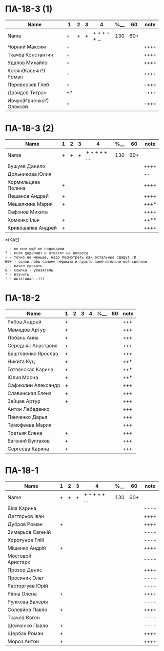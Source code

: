 # ПА-18-3 (1) 
|Name|1|2|3|4|________%__________|60|note|
| --- | --- | --- | --- | --- | --- | --- | --- |
|Name		|+|+|+|+ + + + + ...|		130		|60+||
|Чорний Максим		|+||||				||++++|
|Ткачёв	Константин	|+||||				||++++|
|Удалов	Михайло		|+||||				||++++|
|Косян(Касьян?) Роман 		|+||||				||++++|
|Переверзев Глеб	|+||||				||-+++|
|Давидов Тигран		|+?||||				||-+++|
|Ивчук(Ивченко?) Олексей		|+||||				||-+++|

# ПА-18-3 (2) 
|Name|1|2|3|4|________%__________|60|note|
| --- | --- | --- | --- | --- | --- | --- | --- |
|Name		|+|+|+|+ + + + + ...|		130		|60+||
|Бушуев Данило			|||||				||++++|
|Дольникова Юлия		|||||				||--|
|Кормильцева Полина		|+||||				||++++|
|Лешанов Андрей			|+||||				||++++|
|Мешалкина Мария		|+||||				||+++*|
|Сафонов Микита			|||||				||++++|
|Хоменко Ілья			|+||||				||++**|
|Кривошапка Андрей		|+||||				||++++|


*(KAE)
```
- - ко мне ещё не подходили
? - если доделают и ответят на вопросы 
+ - точно не меньше, надо посмотреть как остальные сдадут :D  
60+ - сдали лабы самыми первыми и просто замечательно всё сделали
. - начал сдавать
& - ссылка - указатель
* - изучить
! - вытягивал :)))

```

# ПА-18-2
|Name|1|2|3|4|________%__________|60|note|
| --- | --- | --- | --- | --- | --- | --- | --- |
|Рябов Андрей			|+||||				||+++|
|Мамедов Артур			|+||||				||+++|
|Лобань Анна			|+||||				||+++|
|Середняк Анастасия		|+||||				||+++|
|Баштовенко Ярослав		|+||||				||+++|
|Никита Куц 			|+||||				||++*|
|Готвянская Карина		|+||||				||++*|
|Юлия Мосна				|+||||				||++*|
|Сафиюлин Александр		|+||||				||+++|
|Славинская Елена		|+||||				||+++|
|Зайцев Артур			|+||||				||+++|
|Антон Лебеденко		|||||				||+++|
|Панченко Дарья			|||||				||+++|
|Темофеева Мария		|||||				||+++|
|Третьяк Елена			|+||||				||+++|
|Евгений Булгаков		|+||||				||+++|
|Сергеева Карина		|+||||				||+++|

# ПА-18-1
|Name|1|2|3|4|________%__________|60|note|
| --- | --- | --- | --- | --- | --- | --- | --- |
|Name		|+|+|+|+ + + + + ...|		130		|60+||
|Біла Карина			|||||				||----|
|Дегтярьов Іван			|||||				||++++|
|Дубров Роман			|+||||				||++++|
|Зимарьов Євгеній		|||||				||----|
|Коротунов Гліб			|||||				||----|
|Міщенко Андрій			|+||||				||++++|
|Мостовой Аристарх		|||||				||----|
|Прозор Денис			|||||				||++++|
|Просяник Олег			|||||				||----|
|Расторгуєв Юрій		|||||				||----|
|Ріпна Олена			|+||||				||++++|
|Рулікова Валерія		|||||				||----|
|Соловйов Павло			|+||||				||++++|
|Ткачов Євген			|||||				||----|
|Шейченко Павло			|+||||				||----|
|Щербак Роман			|+||||				||++++|
|Мороз Антон			|+||||				||++++|

